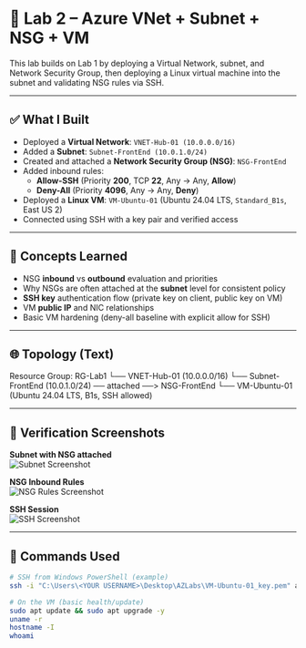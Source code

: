 # 🧪 Lab 2 – Azure VNet + Subnet + NSG + VM

This lab builds on Lab 1 by deploying a Virtual Network, subnet, and Network Security Group, then deploying a Linux virtual machine into the subnet and validating NSG rules via SSH.

---

## ✅ What I Built

- Deployed a **Virtual Network**: `VNET-Hub-01 (10.0.0.0/16)`  
- Added a **Subnet**: `Subnet-FrontEnd (10.0.1.0/24)`  
- Created and attached a **Network Security Group (NSG)**: `NSG-FrontEnd`
- Added inbound rules:
  - **Allow-SSH** (Priority **200**, TCP **22**, Any → Any, **Allow**)
  - **Deny-All** (Priority **4096**, Any → Any, **Deny**)
- Deployed a **Linux VM**: `VM-Ubuntu-01` (Ubuntu 24.04 LTS, `Standard_B1s`, East US 2)
- Connected using SSH with a key pair and verified access

---

## 🧠 Concepts Learned

- NSG **inbound** vs **outbound** evaluation and priorities
- Why NSGs are often attached at the **subnet** level for consistent policy
- **SSH key** authentication flow (private key on client, public key on VM)
- VM **public IP** and NIC relationships
- Basic VM hardening (deny-all baseline with explicit allow for SSH)

---

## 🌐 Topology (Text)

Resource Group: RG-Lab1
└── VNET-Hub-01 (10.0.0.0/16)
└── Subnet-FrontEnd (10.0.1.0/24) ── attached ──> NSG-FrontEnd
└── VM-Ubuntu-01 (Ubuntu 24.04 LTS, B1s, SSH allowed)


---

## 📸 Verification Screenshots

**Subnet with NSG attached**  
![Subnet Screenshot](./Lab2-Subnet.png)

**NSG Inbound Rules**  
![NSG Rules Screenshot](./Lab2-NSGRules.png)

**SSH Session**  
![SSH Screenshot](./Lab2-SSH.png)

---

## 🧪 Commands Used

```bash
# SSH from Windows PowerShell (example)
ssh -i "C:\Users\<YOUR USERNAME>\Desktop\AZLabs\VM-Ubuntu-01_key.pem" azureadmin@<PUBLIC_IP>

# On the VM (basic health/update)
sudo apt update && sudo apt upgrade -y
uname -r
hostname -I
whoami
